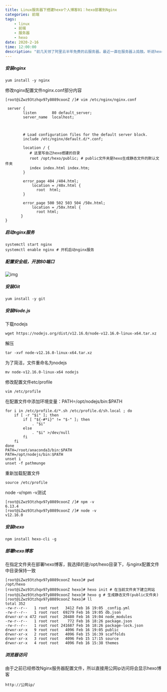 ```yaml
---
title: Linux服务器下搭建hexo个人博客01：hexo部署到Nginx
categories: 前端
tags: 
    - linux
    - 前端
    - 服务器
    - hexo
date: 2020-2-16
time: 12:00:00
description: "前几天领了阿里云半年免费的云服务器。最近一直在服务器上捣鼓。听说hexo框架搭建静态博客极其方便，于是用hexo框架搭建了个人博客，部署于云服务器Linux上，后续将会优化我的博客。欢迎大家评论交流~"
---
```


##### 安装nginx

~~~
yum install -y nginx
~~~

修改nginx配置文件nginx.conf部分内容

```
[root@iZwz93tzhqv97y8089coonZ /]# vim /etc/nginx/nginx.conf
```

~~~
 server {
        listen       80 default_server;
        server_name  localhost;
 
 
 
        # Load configuration files for the default server block.
        include /etc/nginx/default.d/*.conf;
 
        location / {
           # 这里写自己hexo搭建的目录
           root /opt/hexo/public; # public文件夹是hexo生成静态文件的默认文件夹
           index index.html index.htm;
        }
 
        error_page 404 /404.html;
            location = /40x.html {
              root  html;
        }
 
        error_page 500 502 503 504 /50x.html;
            location = /50x.html {
              root html;
       }
}
~~~

##### 启动nginx服务

~~~
systemctl start nginx
systemctl enable nginx # 开机启动nginx服务
~~~

##### 配置安全组，开放80端口

![img](https://img-blog.csdnimg.cn/20200216193141199.png?x-oss-process=image/watermark,type_ZmFuZ3poZW5naGVpdGk,shadow_10,text_aHR0cHM6Ly9ibG9nLmNzZG4ubmV0L3FxMTAxMzQ1OTkyMA==,size_16,color_FFFFFF,t_70)

##### 安装Git

~~~
yum install -y git
~~~

##### 安装Node.js

下载nodejs

~~~
wget https://nodejs.org/dist/v12.16.0/node-v12.16.0-linux-x64.tar.xz
~~~

解压

~~~
tar -xvf node-v12.16.0-linux-x64.tar.xz
~~~

为了简洁，文件重命名为nodejs

```
mv node-v12.16.0-linux-x64 nodejs
```

修改配置文件etc/profile

```
vim /etc/profile
```

在配置文件中添加环境变量：PATH=/opt/nodejs/bin:$PATH

```
for i in /etc/profile.d/*.sh /etc/profile.d/sh.local ; do
    if [ -r "$i" ]; then
        if [ "${-#*i}" != "$-" ]; then
            . "$i"
        else
            . "$i" >/dev/null
        fi
    fi
done
PATH=/root/anaconda3/bin:$PATH
PATH=/opt/nodejs/bin:$PATH
unset i
unset -f pathmunge
```

重新加载配置文件

```
source /etc/profile
```

node -v/npm -v测试

~~~
[root@iZwz93tzhqv97y8089coonZ /]# npm -v
6.13.4
[root@iZwz93tzhqv97y8089coonZ /]# node -v
v12.16.0
~~~

##### 安装hexo

```
npm install hexo-cli -g
```

##### 部署hexo博客

在指定文件夹在部署hexo博客，我选择的是/opt/hexo目录下，与nginx配置文件中目录保持一致

```
[root@iZwz93tzhqv97y8089coonZ hexo]# pwd
/opt/hexo
[root@iZwz93tzhqv97y8089coonZ hexo]# hexo init # 在当前文件夹下建立网站
[root@iZwz93tzhqv97y8089coonZ hexo]# hexo g # 生成静态文件(public文件夹)
[root@iZwz93tzhqv97y8089coonZ hexo]# ll
total 352
-rw-r--r--   1 root root   3412 Feb 16 19:05 _config.yml
-rw-r--r--   1 root root  69279 Feb 16 19:05 db.json
drwxr-xr-x 472 root root  20480 Feb 16 19:04 node_modules
-rw-r--r--   1 root root    772 Feb 16 18:26 package.json
-rw-r--r--   1 root root 241687 Feb 16 18:26 package-lock.json
drwxr-xr-x   9 root root   4096 Feb 16 19:05 public
drwxr-xr-x   2 root root   4096 Feb 15 16:39 scaffolds
drwxr-xr-x   3 root root   4096 Feb 15 17:15 source
drwxr-xr-x   4 root root   4096 Feb 16 15:38 themes
```

##### 浏览器访问

由于之前已经修改Nginx服务器配置文件，所以直接用公网ip访问将会显示hexo博客

```
http://公网ip/
```
